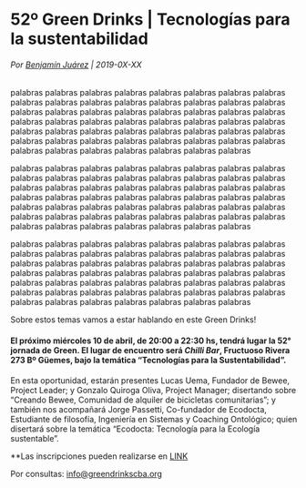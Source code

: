 52º Green Drinks | Tecnologías para la sustentabilidad
======================================================

###### Por [Benjamín Juárez](benjaminjuarezarlt@greendrinkscba.org) | 2019-0X-XX

palabras palabras palabras palabras palabras palabras palabras palabras
palabras palabras palabras palabras palabras palabras palabras palabras
palabras palabras palabras palabras palabras palabras palabras palabras
palabras palabras palabras palabras palabras palabras palabras palabras
palabras palabras palabras palabras palabras palabras palabras palabras
palabras palabras palabras palabras palabras palabras palabras palabras
palabras palabras palabras palabras palabras palabras palabras

palabras palabras palabras palabras palabras palabras palabras palabras
palabras palabras palabras palabras palabras palabras palabras palabras
palabras palabras palabras palabras palabras palabras palabras palabras
palabras palabras palabras palabras palabras palabras palabras palabras
palabras palabras palabras palabras palabras palabras palabras palabras
palabras palabras palabras palabras palabras palabras palabras palabras
palabras palabras palabras palabras palabras palabras palabras

palabras palabras palabras palabras palabras palabras palabras palabras
palabras palabras palabras palabras palabras palabras palabras palabras
palabras palabras palabras palabras palabras palabras palabras palabras
palabras palabras palabras palabras palabras palabras palabras palabras
palabras palabras palabras palabras palabras palabras palabras palabras
palabras palabras palabras palabras palabras palabras palabras palabras
palabras palabras palabras palabras palabras palabras palabras

Sobre estos temas vamos a estar hablando en este Green Drinks!

#### El próximo miércoles 10 de abril, de 20:00 a 22:30 hs, tendrá lugar la 52° jornada de Green. El lugar de encuentro será *Chilli Bar*, Fructuoso Rivera 273 Bº Güemes, bajo la temática “Tecnologías para la Sustentabilidad”.

En esta oportunidad, estarán presentes Lucas Uema, Fundador de Bewee,
Project Leader; y Gonzalo Quiroga Oliva, Project Manager; disertando
sobre “Creando Bewee, Comunidad de alquiler de bicicletas comunitarias”;
y también nos acompañará Jorge Passetti, Co-fundador de Ecodocta,
Estudiante de filosofía, Ingeniería en Sistemas y Coaching Ontológico;
quien disertará sobre la temática “Ecodocta: Tecnología para la Ecología
sustentable”.

\*\*Las inscripciones pueden realizarse en
[LINK](http://tic.eventbrite.com/)

Por consultas: info@greendrinkscba.org
